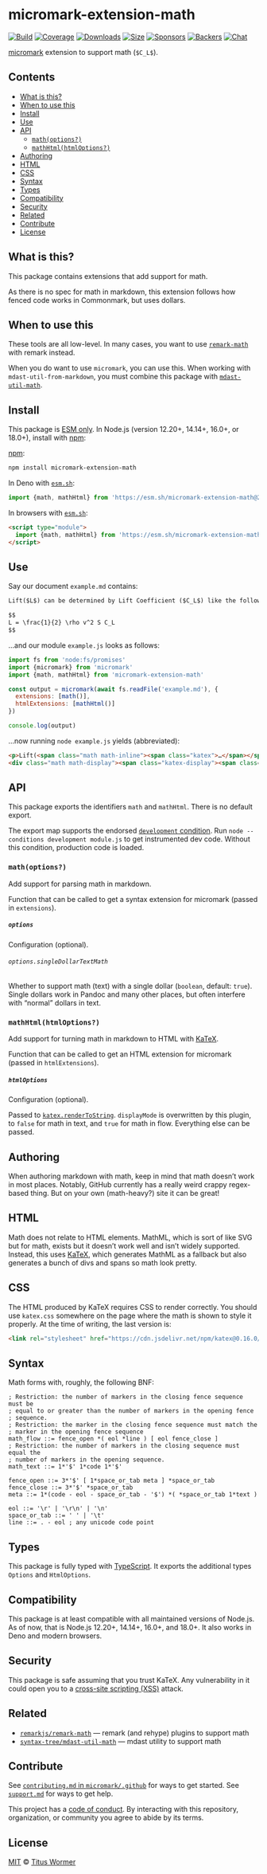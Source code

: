 # micromark-extension-math

[![Build][build-badge]][build]
[![Coverage][coverage-badge]][coverage]
[![Downloads][downloads-badge]][downloads]
[![Size][size-badge]][size]
[![Sponsors][sponsors-badge]][collective]
[![Backers][backers-badge]][collective]
[![Chat][chat-badge]][chat]

[micromark][] extension to support math (`$C_L$`).

## Contents

*   [What is this?](#what-is-this)
*   [When to use this](#when-to-use-this)
*   [Install](#install)
*   [Use](#use)
*   [API](#api)
    *   [`math(options?)`](#mathoptions)
    *   [`mathHtml(htmlOptions?)`](#mathhtmlhtmloptions)
*   [Authoring](#authoring)
*   [HTML](#html)
*   [CSS](#css)
*   [Syntax](#syntax)
*   [Types](#types)
*   [Compatibility](#compatibility)
*   [Security](#security)
*   [Related](#related)
*   [Contribute](#contribute)
*   [License](#license)

## What is this?

This package contains extensions that add support for math.

As there is no spec for math in markdown, this extension follows how fenced code
works in Commonmark, but uses dollars.

## When to use this

These tools are all low-level.
In many cases, you want to use [`remark-math`][plugin] with remark instead.

When you do want to use `micromark`, you can use this.
When working with `mdast-util-from-markdown`, you must combine this package
with [`mdast-util-math`][util].

## Install

This package is [ESM only][esm].
In Node.js (version 12.20+, 14.14+, 16.0+, or 18.0+), install with [npm][]:

[npm][]:

```sh
npm install micromark-extension-math
```

In Deno with [`esm.sh`][esmsh]:

```js
import {math, mathHtml} from 'https://esm.sh/micromark-extension-math@2'
```

In browsers with [`esm.sh`][esmsh]:

```html
<script type="module">
  import {math, mathHtml} from 'https://esm.sh/micromark-extension-math@2?bundle'
</script>
```

## Use

Say our document `example.md` contains:

```markdown
Lift($L$) can be determined by Lift Coefficient ($C_L$) like the following equation.

$$
L = \frac{1}{2} \rho v^2 S C_L
$$
```

…and our module `example.js` looks as follows:

```js
import fs from 'node:fs/promises'
import {micromark} from 'micromark'
import {math, mathHtml} from 'micromark-extension-math'

const output = micromark(await fs.readFile('example.md'), {
  extensions: [math()],
  htmlExtensions: [mathHtml()]
})

console.log(output)
```

…now running `node example.js` yields (abbreviated):

```html
<p>Lift(<span class="math math-inline"><span class="katex">…</span></span>) like the following equation.</p>
<div class="math math-display"><span class="katex-display"><span class="katex">…</span></div>
```

## API

This package exports the identifiers `math` and `mathHtml`.
There is no default export.

The export map supports the endorsed [`development` condition][condition].
Run `node --conditions development module.js` to get instrumented dev code.
Without this condition, production code is loaded.

### `math(options?)`

Add support for parsing math in markdown.

Function that can be called to get a syntax extension for micromark (passed
in `extensions`).

##### `options`

Configuration (optional).

###### `options.singleDollarTextMath`

Whether to support math (text) with a single dollar (`boolean`, default:
`true`).
Single dollars work in Pandoc and many other places, but often interfere with
“normal” dollars in text.

### `mathHtml(htmlOptions?)`

Add support for turning math in markdown to HTML with [KaTeX][].

Function that can be called to get an HTML extension for micromark (passed in
`htmlExtensions`).

##### `htmlOptions`

Configuration (optional).

Passed to [`katex.renderToString`][katex-options].
`displayMode` is overwritten by this plugin, to `false` for math in text, and
`true` for math in flow.
Everything else can be passed.

## Authoring

When authoring markdown with math, keep in mind that math doesn’t work in most
places.
Notably, GitHub currently has a really weird crappy regex-based thing.
But on your own (math-heavy?) site it can be great!

## HTML

Math does not relate to HTML elements.
MathML, which is sort of like SVG but for math, exists but it doesn’t work well
and isn’t widely supported.
Instead, this uses [KaTeX][], which generates MathML as a fallback but also
generates a bunch of divs and spans so math look pretty.

## CSS

The HTML produced by KaTeX requires CSS to render correctly.
You should use `katex.css` somewhere on the page where the math is shown to
style it properly.
At the time of writing, the last version is:

```html
<link rel="stylesheet" href="https://cdn.jsdelivr.net/npm/katex@0.16.0/dist/katex.min.css">
```

## Syntax

Math forms with, roughly, the following BNF:

```bnf
; Restriction: the number of markers in the closing fence sequence must be
; equal to or greater than the number of markers in the opening fence
; sequence.
; Restriction: the marker in the closing fence sequence must match the
; marker in the opening fence sequence
math_flow ::= fence_open *( eol *line ) [ eol fence_close ]
; Restriction: the number of markers in the closing sequence must equal the
; number of markers in the opening sequence.
math_text ::= 1*'$' 1*code 1*'$'

fence_open ::= 3*'$' [ 1*space_or_tab meta ] *space_or_tab
fence_close ::= 3*'$' *space_or_tab
meta ::= 1*(code - eol - space_or_tab - '$') *( *space_or_tab 1*text )

eol ::= '\r' | '\r\n' | '\n'
space_or_tab ::= ' ' | '\t'
line ::= . - eol ; any unicode code point
```

## Types

This package is fully typed with [TypeScript][].
It exports the additional types `Options` and `HtmlOptions`.

## Compatibility

This package is at least compatible with all maintained versions of Node.js.
As of now, that is Node.js 12.20+, 14.14+, 16.0+, and 18.0+.
It also works in Deno and modern browsers.

## Security

This package is safe assuming that you trust KaTeX.
Any vulnerability in it could open you to a [cross-site scripting (XSS)][xss]
attack.

## Related

*   [`remarkjs/remark-math`][plugin]
    — remark (and rehype) plugins to support math
*   [`syntax-tree/mdast-util-math`][util]
    — mdast utility to support math

## Contribute

See [`contributing.md` in `micromark/.github`][contributing] for ways to get
started.
See [`support.md`][support] for ways to get help.

This project has a [code of conduct][coc].
By interacting with this repository, organization, or community you agree to
abide by its terms.

## License

[MIT][license] © [Titus Wormer][author]

<!-- Definitions -->

[build-badge]: https://github.com/micromark/micromark-extension-math/workflows/main/badge.svg

[build]: https://github.com/micromark/micromark-extension-math/actions

[coverage-badge]: https://img.shields.io/codecov/c/github/micromark/micromark-extension-math.svg

[coverage]: https://codecov.io/github/micromark/micromark-extension-math

[downloads-badge]: https://img.shields.io/npm/dm/micromark-extension-math.svg

[downloads]: https://www.npmjs.com/package/micromark-extension-math

[size-badge]: https://img.shields.io/bundlephobia/minzip/micromark-extension-math.svg

[size]: https://bundlephobia.com/result?p=micromark-extension-math

[sponsors-badge]: https://opencollective.com/unified/sponsors/badge.svg

[backers-badge]: https://opencollective.com/unified/backers/badge.svg

[collective]: https://opencollective.com/unified

[chat-badge]: https://img.shields.io/badge/chat-discussions-success.svg

[chat]: https://github.com/micromark/micromark/discussions

[npm]: https://docs.npmjs.com/cli/install

[esmsh]: https://esm.sh

[license]: license

[author]: https://wooorm.com

[contributing]: https://github.com/micromark/.github/blob/main/contributing.md

[support]: https://github.com/micromark/.github/blob/main/support.md

[coc]: https://github.com/micromark/.github/blob/main/code-of-conduct.md

[esm]: https://gist.github.com/sindresorhus/a39789f98801d908bbc7ff3ecc99d99c

[typescript]: https://www.typescriptlang.org

[condition]: https://nodejs.org/api/packages.html#packages_resolving_user_conditions

[micromark]: https://github.com/micromark/micromark

[plugin]: https://github.com/remarkjs/remark-math

[util]: https://github.com/syntax-tree/mdast-util-math

[katex]: https://katex.org

[katex-options]: https://katex.org/docs/options.html

[xss]: https://en.wikipedia.org/wiki/Cross-site_scripting
